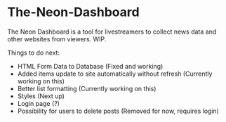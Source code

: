 # The-Neon-Dashboard
The Neon Dashboard is a tool for livestreamers to collect news data and other websites from viewers. WIP.

Things to do next:

- HTML Form Data to Database (Fixed and working)
- Added items update to site automatically without refresh (Currently working on this)
- Better list formatting (Currently working on this)
- Styles (Next up)
- Login page (?)
- Possibility for users to delete posts (Removed for now, requires login)

